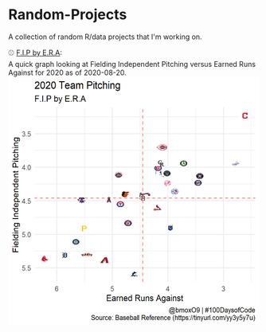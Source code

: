# Random-Projects
 
 A collection of random R/data projects that I'm working on. 
 
 :baseball: [F.I.P by E.R.A](https://github.com/BrettMoxham/Random-Projects/blob/master/Baseball/ERA_FIP_by_team/ERA_FIP.R):<br>
 A quick graph looking at Fielding Independent Pitching versus Earned Runs Against for 2020 as of 2020-08-20.<br>
 <img src = "https://github.com/BrettMoxham/Random-Projects/blob/master/Baseball/ERA_FIP_by_team/er_fip_plot.png" width = "800" height = "500">
